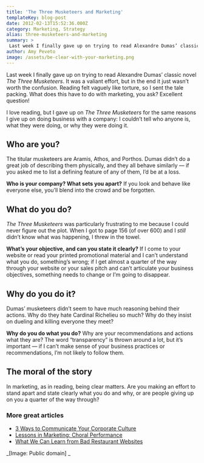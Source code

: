 ```yaml
---
title: 'The Three Musketeers and Marketing'
templateKey: blog-post
date: 2012-02-13T15:52:36.000Z
category: Marketing, Strategy
alias: three-musketeers-and-marketing
summary: > 
 Last week I finally gave up on trying to read Alexandre Dumas’ classic novel The Three Musketeers. It was a valiant effort, but in the end it just wasn’t worth the confusion. Reading felt vaguely like torture, so I sent the tale packing. What does this have to do with marketing, you ask? Excellent question!
author: Amy Peveto
image: /assets/be-clear-with-your-marketing.png
---
```


Last week I finally gave up on trying to read Alexandre Dumas’ classic novel _The Three Musketeers_. It was a valiant effort, but in the end it just wasn’t worth the confusion. Reading felt vaguely like torture, so I sent the tale packing. What does this have to do with marketing, you ask? Excellent question!

I love reading, but I gave up on _The Three Musketeers_ for the same reasons I give up on doing business with a company: I couldn’t tell who anyone is, what they were doing, or why they were doing it.

Who are you?
------------

The titular musketeers are Aramis, Athos, and Porthos. Dumas didn’t do a great job of describing them physically, and they all behave similarly — if you asked me to list a defining feature of any of them, I’d be at a loss.

**Who is your company? What sets you apart?** If you look and behave like everyone else, you’ll blend into the crowd and be forgotten.

What do you do?
---------------

_The Three Musketeers_ was particularly frustrating to me because I could never figure out the plot. When I got to page 156 (of over 600) and I _still_ didn’t know what was happening, I threw in the towel.

**What’s your objective, and can you state it clearly?** If I come to your website or read your printed promotional material and I can’t understand what you do, something’s wrong; if I get almost a quarter of the way through your website or your sales pitch and can’t articulate your business objectives, something needs to change or I’m going to disappear.

Why do you do it?
-----------------

Dumas’ musketeers didn’t seem to have much reasoning behind their actions. Why do they hate Cardinal Richelieu so much? Why do they insist on dueling and killing everyone they meet?

**Why do you do what you do?** Why are your recommendations and actions what they are? The word “transparency” is thrown around a lot, but it’s important — if I can’t make sense of your business practices or recommendations, I’m not likely to follow them.

The moral of the story
----------------------

In marketing, as in reading, being clear matters. Are you making an effort to stand apart and state clearly what you do and why, or are people giving up on you a quarter of the way through?

### More great articles

*   [3 Ways to Communicate Your Corporate Culture](/insights/3-ways-communicate-your-corporate-culture)
*   [Lessons in Marketing: Choral Performance](/insights/lessons-inbound-marketing-choral-performance)
*   [What We Can Learn from Bad Restaurant Websites](/insights/what-we-can-learn-restaurant-websites)

_\[Image: Public domain\] _